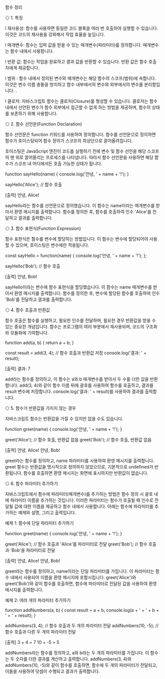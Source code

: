 함수 정리

◎ 1. 특징

l 재사용성: 함수를 사용하면 동일한 코드 블록을 여러 번 호출하여 실행할 수 있습니다. 이것은 코드의 재사용을 강화해서 작업 효율을 높입니다.

l 매개변수: 함수는 입력 값을 받을 수 있는 매개변수(파라미터)를 정의합니다. 매개변수는 함수 내에서 사용합니다.

l 반환 값: 함수는 작업을 완료하고 결과 값을 반환할 수 있습니다. 반환 값은 함수 호출자에게 제공합니다.

l 범위 : 함수 내에서 정의된 변수와 매개변수는 해당 함수의 스코프(범위)에 속합니다. 이것은 변수 이름 충돌을 방지하고 함수 내부에서의 변수와 외부에서의 변수를 분리함입니다. .

l 클로저: 자바스크립트 함수는 클로저(Closure)를 형성할 수 있습니다. 클로저는 함수 내에서 선언된 변수가 함수 외부에서 접근할 수 없게 하는 방법을 제공하며, 함수의 상태를 보존하기 위해 사용합니다.

◎ 2. 함수 선언문(Function Declaration)

함수 선언문은 function 키워드를 사용하여 정의합니다. 함수를 선언문으로 정의하면 함수가 호이스팅되어 함수 정의가 스코프의 최상단으로 끌어올려집니다.

호이스팅은 JavaScript 엔진이 코드를 실행하기 전에 변수 및 함수 선언을 해당 스코프의 맨 위로 끌어올리는 프로세스를 나타냅니다. 따라서 함수 선언문을 사용하면 해당 함수가 스코프 내 어디에서든 호출 가능한 상태가 됩니다.

function sayHello(name) {
console.log('안녕, ' + name + '!');
}

sayHello('Alice'); // 함수 호출

[출력]
안녕, Alice!

sayHello라는 함수를 선언문으로 정의했습니다. 이 함수는 name이라는 매개변수를 받아서 환영 메시지를 출력합니다. 함수를 정의한 후, 함수를 호출하여 인수 'Alice'를 전달하고 결과를 출력합니다.

◎ 3. 함수 표현식(Function Expression)

함수 표현식은 함수를 변수에 할당하는 방법입니다. 이 함수는 변수에 할당되어야 사용할 수 있으며, 호이스팅은 변수에만 적용됩니다.

const sayHello = function(name) {
console.log('안녕, ' + name + '!');
};

sayHello('Bob'); // 함수 호출

[출력]
안녕, Bob!

sayHello이라는 변수에 함수 표현식을 할당했습니다. 이 함수는 name 매개변수를 받아서 환영 메시지를 출력합니다. 함수를 정의한 후, 변수에 할당된 함수를 호출하여 인수 'Bob'를 전달하고 결과를 출력합니다.

◎ 4. 함수 호출과 반환값

함수 호출은 함수를 실행하고, 필요한 인수를 전달하며, 필요한 경우 반환값을 받을 수 있는 중요한 개념입니다. 함수는 프로그램의 여러 부분에서 재사용되며, 코드의 구조화와 모듈화에 기여합니다.

function add(a, b) {
return a + b;
}

const result = add(3, 4); // 함수 호출과 반환값 저장
console.log('결과: ' + result);

[출력]
결과: 7

add라는 함수를 정의하고, 이 함수는 a와 b 매개변수를 받아서 두 수를 더한 값을 반환합니다. add(3, 4)와 같이 함수 이름 뒤에 괄호를 사용하여 함수를 호출하고, 결과를 result 변수에 저장합니다. console.log('결과: ' + result)를 사용하여 결과를 출력합니다.

◎ 5. 함수가 반환값을 가지지 않는 경우

자바스크립트 함수는 반환값을 가질 수 있지만 없을 수도 있습니다.

function greet(name) {
console.log('안녕, ' + name + '!');
}

greet('Alice'); // 함수 호출, 반환값 없음
greet('Bob'); // 함수 호출, 반환값 없음

[출력]
안녕, Alice!
안녕, Bob!

greet라는 함수를 정의하고, name 파라미터를 사용하여 환영 메시지를 출력합니다. greet 함수는 반환값을 명시적으로 정의하지 않았으므로, 기본적으로 undefined가 반환됩니다. 함수를 호출하면 환영 메시지는 화면에 표시하지만 반환값이 없습니다.

◎ 6. 함수 파라미터 추가하기

자바스크립트에서 함수에 파라미터(매개변수)를 추가하는 방법은 함수 정의 시 괄호 내에 파라미터 이름을 추가하는 것입니다. 이러한 파라미터는 함수가 호출될 때 인수로 전달될 값에 대한 이름을 제공하고 함수 내에서 사용합니다. 아래는 함수에 파라미터를 추가하는 예제와 설명, 그리고 출력입니다.

예제 1: 함수에 단일 파라미터 추가하기

function greet(name) {
console.log('안녕, ' + name + '!');
}

greet('Alice'); // 함수 호출과 'Alice'를 파라미터로 전달
greet('Bob'); // 함수 호출과 'Bob'을 파라미터로 전달

[출력]
안녕, Alice!
안녕, Bob!

greet라는 함수를 정의하고, name이라는 단일 파라미터를 가집니다. 이 파라미터는 함수 내에서 사용되어 이름을 환영 메시지에 포함시킵니다. greet('Alice')와 greet('Bob')와 같이 함수를 호출하면, 함수에 파라미터로 전달된 값을 사용하여 환영 메시지를 출력합니다.

예제 2: 여러 개의 파라미터 추가하기

function addNumbers(a, b) {
const result = a + b;
console.log(a + ' + ' + b + ' = ' + result);
}

addNumbers(3, 4); // 함수 호출과 두 개의 파라미터 전달
addNumbers(10, -5); // 함수 호출과 다른 두 개의 파라미터 전달

[출력]
3 + 4 = 7
10 + -5 = 5

addNumbers라는 함수를 정의하고, a와 b라는 두 개의 파라미터를 가집니다. 이 함수는 두 숫자를 더한 결과를 계산하고 출력합니다. addNumbers(3, 4)와 addNumbers(10, -5)와 같이 함수를 호출하면, 함수에 두 개의 파라미터가 전달되고, 이들을 사용하여 덧셈이 수행되고 결과가 출력합니다.

